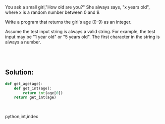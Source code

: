 You ask a small girl,"How old are you?" She always says, "x years old", where x is a random number between 0 and 9.

Write a program that returns the girl's age (0-9) as an integer.

Assume the test input string is always a valid string. For example, the test input may be "1 year old" or "5 years old". The first character in the string is always a number.

<br><br>

## Solution:
```py
def get_age(age):
    def get_int(age):
        return int(age[0])
    return get_int(age)
```



<br>


<tag>python,int,index<tag>
